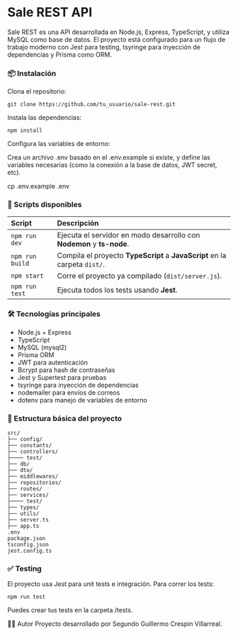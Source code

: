 # Sale REST API

Sale REST es una API desarrollada en Node.js, Express, TypeScript, y utiliza MySQL como base de datos. El proyecto está configurado para un flujo de trabajo moderno con Jest para testing, tsyringe para inyección de dependencias y Prisma como ORM.

### 📦 Instalación

Clona el repositorio:

`git clone https://github.com/tu_usuario/sale-rest.git`

Instala las dependencias:

`npm install`

Configura las variables de entorno:

Crea un archivo .env basado en el .env.example si existe, y define las variables necesarias (como la conexión a la base de datos, JWT secret, etc).

cp .env.example .env

### 🚀 Scripts disponibles


| Script | Descripción |
|:-------|:------------|
| `npm run dev` | Ejecuta el servidor en modo desarrollo con **Nodemon** y **ts-node**. |
| `npm run build` | Compila el proyecto **TypeScript** a **JavaScript** en la carpeta `dist/`. |
| `npm start` | Corre el proyecto ya compilado (`dist/server.js`). |
| `npm run test` | Ejecuta todos los tests usando **Jest**. |

### 🛠️ Tecnologías principales

* Node.js + Express
* TypeScript
* MySQL (mysql2)
* Prisma ORM
* JWT para autenticación
* Bcrypt para hash de contraseñas
* Jest y Supertest para pruebas
* tsyringe para inyección de dependencias
* nodemailer para envíos de correos
* dotenv para manejo de variables de entorno

### 📂 Estructura básica del proyecto
```
src/
├── config/
├── constants/
├── controllers/
├──── test/
├── db/
├── dto/
├── middlewares/
├── repositories/
├── routes/
├── services/
├──── test/
├── types/
├── utils/
├── server.ts
├── app.ts
.env
package.json
tsconfig.json
jest.config.ts
```

### ✅ Testing

El proyecto usa Jest para unit tests e integración.
Para correr los tests:

`npm run test`

Puedes crear tus tests en la carpeta /tests.

👨‍💻 Autor
Proyecto desarrollado por Segundo Guillermo Crespin Villarreal.